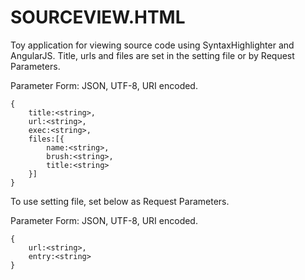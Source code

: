 SOURCEVIEW.HTML
===============
Toy application for viewing source code using SyntaxHighlighter and AngularJS.
Title, urls and files are set in the setting file or by Request Parameters.  

Parameter Form: JSON, UTF-8, URI encoded.  
```
{  
    title:<string>,  
    url:<string>,  
    exec:<string>,  
    files:[{  
        name:<string>,  
        brush:<string>,  
        title:<string>  
    }]  
}
```

To use setting file, set below as Request Parameters.

Parameter Form: JSON, UTF-8, URI encoded.  
```
{  
    url:<string>,  
    entry:<string>
}  
```
